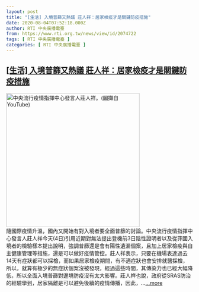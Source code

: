 ```yaml
---
layout: post
title: "[生活] 入境普篩又熱議 莊人祥：居家檢疫才是關鍵防疫措施"
date: 2020-08-04T07:52:18.000Z
author: RTI 中央廣播電臺
from: https://www.rti.org.tw/news/view/id/2074722
tags: [ RTI 中央廣播電臺 ]
categories: [ RTI 中央廣播電臺 ]
---
```

<!--1596527538000-->
[[生活] 入境普篩又熱議 莊人祥：居家檢疫才是關鍵防疫措施](https://www.rti.org.tw/news/view/id/2074722)
------

<div>
<img src="https://static.rti.org.tw/assets/thumbnails/2020/07/27/d9b5e527899948cf807484ca212593fa.png" width="360" alt="中央流行疫情指揮中心發言人莊人祥。(圖擷自YouTube)" title="中央流行疫情指揮中心發言人莊人祥。(圖擷自YouTube)"><br>隨國際疫情升溫，國內又開始有對入境者要全面普篩的討論。中央流行疫情指揮中心發言人莊人祥今天(4日)引用近期對無法提出登機前3日陰性證明者以及從菲國入境者的檢驗樣本提出說明，強調普篩還是會有陽性遺漏個案，且加上居家檢疫與自主健康管理等措施，還是可以做好疫情管控。莊人祥表示，只要在機場表達過去14天有症狀都可以採檢，而如果居家檢疫期間，有不適症狀也會安排就醫採檢，所以，就算有極少的無症狀個案沒被發現，經過這些時間，其傳染力也已經大幅降低，所以全面入境普篩對邊境防疫沒有太大影響。莊人祥也說，政府從SRAS防治的經驗學到，居家隔離是可以避免後續的疫情傳播，因此，...<a target="_blank" href="https://www.rti.org.tw/news/view/id/2074722">...more</a>
</div>
